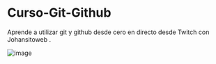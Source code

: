 # Curso-Git-Github
Aprende a utilizar git y github desde cero en directo desde Twitch con Johansitoweb .

![image](https://github.com/user-attachments/assets/e1c07e02-3ab6-4ac9-ba32-65d3453e6ce8)

